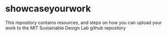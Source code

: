 # showcaseyourwork
This repository contains resources, and steps on how you can upload your work to the MIT Sustainable Design Lab github repository
